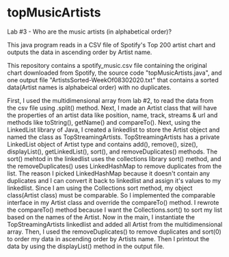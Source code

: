 # topMusicArtists
Lab #3 - Who are the music artists (in alphabetical order)?

This java program reads in a CSV file of Spotify's Top 200 artist chart and outputs the data in ascending order by Artist name.

This repository contains a spotify_music.csv file containing the original chart downloaded from Spotify, the source code "topMusicArtists.java", and one output file "ArtistsSorted-WeekOf08302020.txt" that contains a sorted data(Artist names is alphabeical order) with no duplicates.

First, I used the multidimensional array from lab #2, to read the data from the csv file using .split() method. Next, I made an Artist class that will have the properties of an artist data like position, name, track, streams & url and methods like toString(), getName() and compareTo(). Next, using the LinkedList library of Java, I created a linkedlist to store the Artist object and named the class as TopStreamingArtists. TopStreamingArtists has a private LinkedList object of Artist type and contains add(), remove(), size(), displayList(), getLinkedList(), sort(), and removeDuplicates() methods. The sort() mehtod in the linkedlist uses the collections library sort() method, and the removeDuplicates() uses LinkedHashMap to remove duplicates from the list. The reason I picked LinkedHashMap because it doesn't contain any duplicates and I can convert it back to linkedlist and assign it's values to my linkedlist. Since I am using the Collections sort method, my object class(Artist class) must be comparable. So I implemented the comparable interface in my Artist class and override the compareTo() method. I rewrote the compareTo() method because I want the Collections.sort() to sort my list based on the names of the Artist. Now in the main, I instantiate the TopStreamingArtists linkedlist and added all Artist from the multidimensional array. Then, I used the removeDuplicates() to remove duplicates and sort(0) to order my data in ascending order by Artists name. Then I printout the data by using the displayList() method in the output file. 
